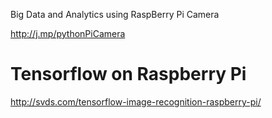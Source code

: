 Big Data and Analytics using RaspBerry Pi Camera

http://j.mp/pythonPiCamera


# Tensorflow on Raspberry Pi 

http://svds.com/tensorflow-image-recognition-raspberry-pi/
